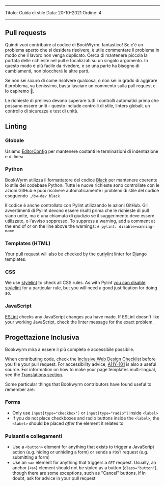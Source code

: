 - - -
Titolo: Guida di stile Data: 20-10-2021 Ordine: 4
- - -

## Pull requests

Quindi vuoi contribuire al codice di BookWyrm: fantastico! Se c'è un problema aperto che si desidera risolvere, è utile commentare il problema in modo che il lavoro non venga duplicato. Cerca di mantenere piccola la portata delle richieste nel pull e focalizzati su un singolo argomento. In questo modo è più facile da rivedere, e se una parte ha bisogno di cambiamenti, non bloccherà le altre parti.

Se non sei sicuro di come risolvere qualcosa, o non sei in grado di aggirare il problema, va benissimo, basta lasciare un commento sulla pull request e lo capiremo 💖.

Le richieste di prelievo devono superare tutti i controlli automatici prima che possano essere uniti - questo include controlli di stile, linters globali, un controllo di sicurezza e test di unità.

## Linting

### Globale

Usiamo [EditorConfig](https://editorconfig.org) per mantenere costanti le terminazioni di indentazione e di linea.

### Python

BookWyrm utilizza il formattatore del codice [Black](https://github.com/psf/black) per mantenere coerente lo stile del codebase Python. Tutte le nuove richieste sono controllate con le azioni GitHub e puoi risolvere automaticamente i problemi di stile del codice eseguendo `./bw-dev black`

Il codice è anche controllato con Pylint utilizzando le azioni GitHub. Gli avvertimenti di Pylint devono essere risolti prima che le richieste di pull siano unite, ma è una chiamata di giudizio se il suggerimento deve essere utilizzato, o l'avviso soppresso. To suppress a warning, add a comment at the end of or on the line above the warnings: `# pylint: disable=warning-name`

### Templates (HTML)

Your pull request will also be checked by the [curlylint](https://www.curlylint.org) linter for Django templates.

### CSS

We use [stylelint](https://stylelint.io) to check all CSS rules. As with Pylint [you can disable stylelint](https://stylelint.io/user-guide/ignore-code) for a particular rule, but you will need a good justification for doing so.

### JavaScript

[ESLint](https://eslint.org) checks any JavaScript changes you have made. If ESLint doesn't like your working JavaScript, check the linter message for the exact problem.

## Progettazione Inclusiva

Bookwyrm mira a essere il più completo e accessibile possibile.

When contributing code, check the [Inclusive Web Design Checklist](https://github.com/bookwyrm-social/bookwyrm/discussions/1354) before you file your pull request. For accessibility advice, [A11Y-101](https://www.a11y-101.com/development) is also a useful source. For information on how to make your page templates multi-lingual, see the [Translations section](/translations.html).

Some particular things that Bookwyrm contributors have found useful to remember are:

### Forms

* Only use `input[type="checkbox"]` or `input[type="radio"]` inside `<label>`
* If you do not place checkboxes and radio buttons inside the `<label>`, the `<label>` should be placed _after_ the element it relates to

### Pulsanti e collegamenti

* Use a `<button>` element for anything that exists to trigger a JavaScript action (e.g. hiding or unhiding a form) or sends a `POST` request (e.g. submitting a form)
* Use an `<a>` element for anything that triggers a `GET` request. Usually, an anchor (`<a>`) element should not be styled as a button (`class="button"`), though there are some exceptions, such as "Cancel" buttons. If in doubt, ask for advice in your pull request
